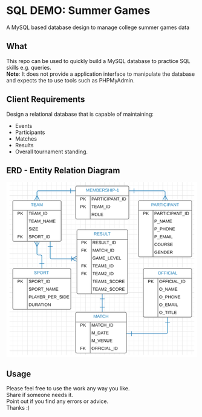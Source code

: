 # SQL DEMO: Summer Games
A MySQL based database design to manage college summer games data
## What
This repo can be used to quickly build a MySQL database to practice SQL skills e.g. queries.  
**Note**: It does not provide a application interface to manipulate the database 
and expects the to use tools such as PHPMyAdmin. 
## Client Requirements
Design a relational database that is capable of maintaining: 
- Events
- Participants
- Matches
- Results
- Overall tournament standing.
## ERD - Entity Relation Diagram
![ERD](erd.png)
## Usage
Please feel free to use the work any way you like.  
Share if someone needs it.  
Point out if you find any errors or advice.  
Thanks :)

